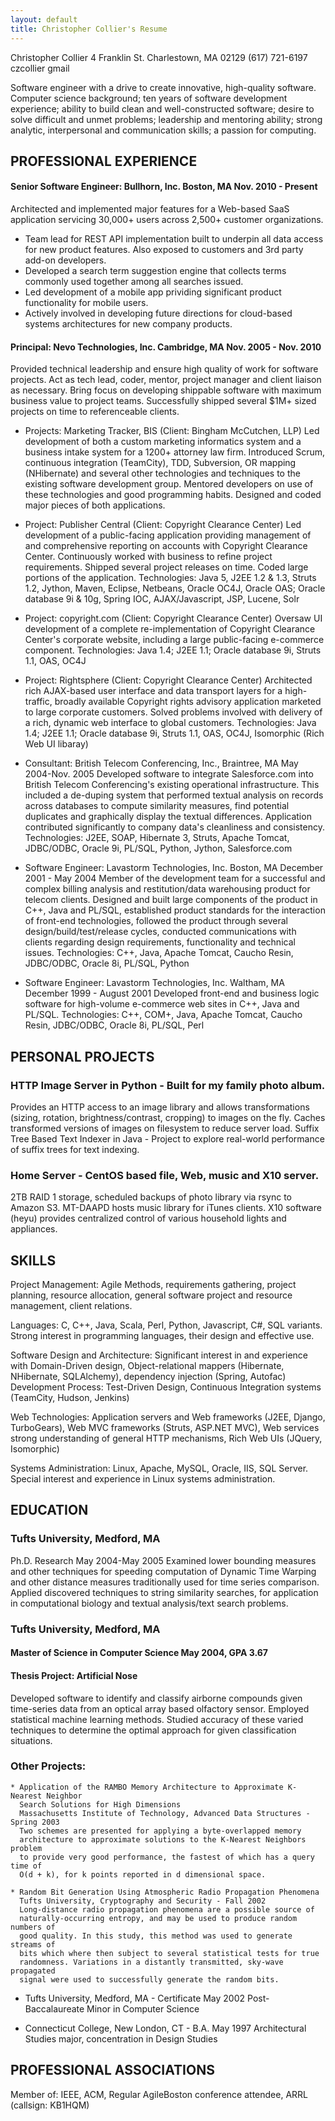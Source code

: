 ```yaml
---
layout: default
title: Christopher Collier's Resume
---
```

Christopher Collier 
4 Franklin St. 
Charlestown, MA 02129 
(617) 721-6197 
czcollier gmail  

Software engineer with a drive to create innovative, high-quality software.
Computer science background; ten years of software development experience;
ability to build clean and well-constructed software; desire to solve difficult
and unmet problems; leadership and mentoring ability; strong analytic,
interpersonal and communication skills; a passion for computing. 

## PROFESSIONAL EXPERIENCE
#### Senior Software Engineer: Bullhorn, Inc. Boston, MA Nov. 2010 - Present
   Architected and implemented major features for a Web-based SaaS
   application servicing 30,000+ users across 2,500+ customer organizations.
 - Team lead for REST API implementation built to underpin all data access
   for new product features. Also exposed to customers and 3rd party
   add-on developers.
 - Developed a search term suggestion engine that collects terms commonly
   used together among all searches issued.
 - Led development of a mobile app prividing significant product functionality
   for mobile users.
 - Actively involved in developing future directions for cloud-based systems
   architectures for new company products.

#### Principal: Nevo Technologies, Inc. Cambridge, MA Nov. 2005 - Nov. 2010
Provided technical leadership and ensure high quality of work for software
projects.  Act as tech lead, coder, mentor, project manager and client
liaison as necessary.  Bring focus on developing shippable software with
maximum business value to project teams. Successfully shipped several
$1M+ sized projects on time to referenceable clients.

 - Projects: Marketing Tracker, BIS (Client: Bingham McCutchen, LLP)
   Led development of both a custom marketing informatics system and a
   business intake system for a 1200+ attorney law firm.  Introduced Scrum,
   continuous integration (TeamCity), TDD, Subversion, OR mapping
   (NHibernate) and several other technologies and techniques to the existing
   software development group.  Mentored developers on use of these
   technologies and good programming habits.  Designed and coded major pieces of both
   applications.
 
 - Project: Publisher Central (Client: Copyright Clearance Center)
   Led development of a public-facing application providing management of and
   comprehensive reporting on accounts with Copyright Clearance Center.
   Continuously worked with business to refine project requirements.  Shipped
   several project releases on time.  Coded large portions of the
   application.  Technologies: Java 5, J2EE 1.2 &amp; 1.3, Struts 1.2, Jython,
   Maven, Eclipse, Netbeans, Oracle OC4J, Oracle OAS; Oracle database 9i &amp;
   10g, Spring IOC, AJAX/Javascript, JSP, Lucene, Solr

 - Project: copyright.com (Client: Copyright Clearance Center)
   Oversaw UI development of a complete re-implementation of Copyright
   Clearance Center's corporate website, including a large public-facing
   e-commerce component.  Technologies: Java 1.4; J2EE 1.1; Oracle database
   9i, Struts 1.1, OAS, OC4J

 - Project: Rightsphere (Client: Copyright Clearance Center)
   Architected rich AJAX-based user interface and data transport layers for a
   high-traffic, broadly available Copyright rights advisory application
   marketed to large corporate customers. Solved problems involved with
   delivery of a rich, dynamic web interface to global customers.
   Technologies: Java 1.4; J2EE 1.1; Oracle database 9i, Struts 1.1, OAS,
   OC4J, Isomorphic (Rich Web UI libaray) 

 - Consultant: British Telecom Conferencing, Inc., Braintree, MA
   May 2004-Nov. 2005
   Developed software to integrate Salesforce.com into British Telecom
   Conferencing's existing operational infrastructure.  This included a
   de-duping system that performed textual analysis on records across databases
   to compute similarity measures, find potential duplicates and graphically
   display the textual differences.  Application contributed significantly to
   company data's cleanliness and consistency. Technologies: J2EE, SOAP,
   Hibernate 3, Struts, Apache Tomcat, JDBC/ODBC, Oracle 9i, PL/SQL, Python,
   Jython, Salesforce.com 

 - Software Engineer: Lavastorm Technologies, Inc. Boston, MA
   December 2001 - May 2004 
   Member of the development team for a successful and complex billing analysis
   and restitution/data warehousing product for telecom clients. Designed and
   built large components of the product in C++, Java and PL/SQL, established
   product standards for the interaction of front-end technologies, followed the
   product through several design/build/test/release cycles, conducted
   communications with clients regarding design requirements, functionality and
   technical issues.  Technologies: C++, Java, Apache Tomcat, Caucho Resin,
   JDBC/ODBC, Oracle 8i, PL/SQL, Python 

 - Software Engineer: Lavastorm Technologies, Inc. Waltham, MA 
   December 1999 - August 2001 
   Developed front-end and business logic software for high-volume e-commerce
   web sites in C++, Java and PL/SQL.  Technologies: C++, COM+, Java, Apache
   Tomcat, Caucho Resin, JDBC/ODBC, Oracle 8i, PL/SQL, Perl 

## PERSONAL PROJECTS

### HTTP Image Server in Python - Built for my family photo album.

  Provides an HTTP access to an image library and allows transformations
  (sizing, rotation, brightness/contrast, cropping) to images on the fly.
  Caches transformed versions of images on filesystem to reduce server load.
  Suffix Tree Based Text Indexer in Java - Project to explore real-world
  performance of suffix trees for text indexing. 

### Home Server - CentOS based file, Web, music and X10 server.

  2TB RAID 1 storage, scheduled backups of photo library via rsync to Amazon S3.
  MT-DAAPD hosts music library for iTunes clients.  X10 software (heyu) provides
  centralized control of various household lights and appliances.

## SKILLS

Project Management: Agile Methods, requirements gathering, project planning,
resource allocation, general software project and resource management, client
relations.

Languages: C, C++, Java, Scala, Perl, Python, Javascript, C#, SQL variants.
Strong interest in programming languages, their design and effective use.

Software Design and Architecture: Significant interest in and experience with
Domain-Driven design, Object-relational mappers (Hibernate, NHibernate, SQLAlchemy),
dependency injection (Spring, Autofac) Development Process: Test-Driven Design, Continuous
Integration systems (TeamCity, Hudson, Jenkins)

Web Technologies: Application servers and Web frameworks (J2EE, Django,
TurboGears), Web MVC frameworks (Struts, ASP.NET MVC), Web services strong
understanding of general HTTP mechanisms, Rich Web UIs (JQuery, Isomorphic)

Systems Administration: Linux, Apache, MySQL, Oracle, IIS, SQL Server. Special
interest and experience in Linux systems administration. 

## EDUCATION

### Tufts University, Medford, MA 
   Ph.D. Research May 2004-May 2005 
   Examined lower bounding measures and other techniques for speeding
   computation of Dynamic Time Warping and other distance measures traditionally
   used for time series comparison. Applied discovered techniques to string
   similarity searches, for application in computational biology and textual
   analysis/text search problems. 

### Tufts University, Medford, MA 
####   Master of Science in Computer Science May 2004, GPA 3.67 

####  Thesis Project: Artificial Nose 
  Developed software to identify and classify airborne compounds given time-series
  data from an optical array based olfactory sensor. Employed statistical machine
  learning methods. Studied accuracy of these varied techniques to determine the
  optimal approach for given classification situations. 

###  Other Projects: 
    * Application of the RAMBO Memory Architecture to Approximate K-Nearest Neighbor
      Search Solutions for High Dimensions
      Massachusetts Institute of Technology, Advanced Data Structures - Spring 2003 
      Two schemes are presented for applying a byte-overlapped memory
      architecture to approximate solutions to the K-Nearest Neighbors problem
      to provide very good performance, the fastest of which has a query time of
      O(d + k), for k points reported in d dimensional space.
      
    * Random Bit Generation Using Atmospheric Radio Propagation Phenomena 
      Tufts University, Cryptography and Security - Fall 2002 
      Long-distance radio propagation phenomena are a possible source of
      naturally-occurring entropy, and may be used to produce random numbers of
      good quality. In this study, this method was used to generate streams of
      bits which where then subject to several statistical tests for true
      randomness. Variations in a distantly transmitted, sky-wave propagated
      signal were used to successfully generate the random bits.

 * Tufts University, Medford, MA - Certificate May 2002 
   Post-Baccalaureate Minor in Computer Science 

 * Connecticut College, New London, CT - B.A. May 1997 
   Architectural Studies major, concentration in Design Studies 

PROFESSIONAL ASSOCIATIONS
-------------------------
Member of: IEEE, ACM, Regular AgileBoston conference attendee, ARRL (callsign: KB1HQM)
